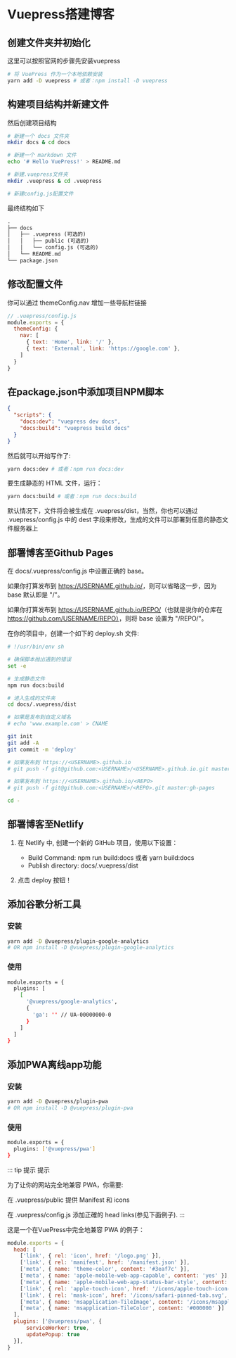 # Vuepress搭建博客

## 创建文件夹并初始化

这里可以按照官网的步骤先安装vuepress

```sh
# 将 VuePress 作为一个本地依赖安装
yarn add -D vuepress # 或者：npm install -D vuepress
```

## 构建项目结构并新建文件

然后创建项目结构

```sh
# 新建一个 docs 文件夹
mkdir docs & cd docs

# 新建一个 markdown 文件
echo '# Hello VuePress!' > README.md

# 新建.vuepress文件夹
mkdir .vuepress & cd .vuepress

# 新建config.js配置文件
```

最终结构如下

```md
.
├── docs
│   ├── .vuepress (可选的)
│   │   ├── public (可选的)
│   │   └── config.js (可选的)
│   └── README.md
└── package.json
```

## 修改配置文件

你可以通过 themeConfig.nav 增加一些导航栏链接

```js
// .vuepress/config.js
module.exports = {
  themeConfig: {
    nav: [
      { text: 'Home', link: '/' },
      { text: 'External', link: 'https://google.com' },
    ]
  }
}
```

## 在package.json中添加项目NPM脚本

```json
{
  "scripts": {
    "docs:dev": "vuepress dev docs",
    "docs:build": "vuepress build docs"
  }
}
```

然后就可以开始写作了:

```sh
yarn docs:dev # 或者：npm run docs:dev
```

要生成静态的 HTML 文件，运行：

```sh
yarn docs:build # 或者：npm run docs:build
```

默认情况下，文件将会被生成在 .vuepress/dist，当然，你也可以通过 .vuepress/config.js 中的 dest 字段来修改，生成的文件可以部署到任意的静态文件服务器上

## 部署博客至Github Pages

在 docs/.vuepress/config.js 中设置正确的 base。

如果你打算发布到 <https://USERNAME.github.io/>，则可以省略这一步，因为 base 默认即是 "/"。

如果你打算发布到 <https://USERNAME.github.io/REPO/>（也就是说你的仓库在 <https://github.com/USERNAME/REPO）>，则将 base 设置为 "/REPO/"。

在你的项目中，创建一个如下的 deploy.sh 文件:

```sh
# !/usr/bin/env sh

# 确保脚本抛出遇到的错误
set -e

# 生成静态文件
npm run docs:build

# 进入生成的文件夹
cd docs/.vuepress/dist

# 如果是发布到自定义域名
# echo 'www.example.com' > CNAME

git init
git add -A
git commit -m 'deploy'

# 如果发布到 https://<USERNAME>.github.io
# git push -f git@github.com:<USERNAME>/<USERNAME>.github.io.git master

# 如果发布到 https://<USERNAME>.github.io/<REPO>
# git push -f git@github.com:<USERNAME>/<REPO>.git master:gh-pages

cd -
```

## 部署博客至Netlify

1. 在 Netlify 中, 创建一个新的 GitHub 项目，使用以下设置：

    - Build Command: npm run build:docs 或者 yarn build:docs
    - Publish directory: docs/.vuepress/dist

2. 点击 deploy 按钮！

## 添加谷歌分析工具

### 安装

``` sh
yarn add -D @vuepress/plugin-google-analytics
# OR npm install -D @vuepress/plugin-google-analytics
```

### 使用

``` sh
module.exports = {
  plugins: [
    [
      '@vuepress/google-analytics',
      {
        'ga': '' // UA-00000000-0
      }
    ]
  ]
}
```

## 添加PWA离线app功能

### 安装

``` sh
yarn add -D @vuepress/plugin-pwa
# OR npm install -D @vuepress/plugin-pwa
```

### 使用

``` sh
module.exports = {
  plugins: ['@vuepress/pwa']
}
```

::: tip 提示
提示

为了让你的网站完全地兼容 PWA，你需要:

在 .vuepress/public 提供 Manifest 和 icons

在 .vuepress/config.js 添加正確的 head links(参见下面例子).
:::

这是一个在VuePress中完全地兼容 PWA 的例子：

``` js
module.exports = {
  head: [
    ['link', { rel: 'icon', href: '/logo.png' }],
    ['link', { rel: 'manifest', href: '/manifest.json' }],
    ['meta', { name: 'theme-color', content: '#3eaf7c' }],
    ['meta', { name: 'apple-mobile-web-app-capable', content: 'yes' }],
    ['meta', { name: 'apple-mobile-web-app-status-bar-style', content: 'black' }],
    ['link', { rel: 'apple-touch-icon', href: '/icons/apple-touch-icon-152x152.png' }],
    ['link', { rel: 'mask-icon', href: '/icons/safari-pinned-tab.svg', color: '#3eaf7c' }],
    ['meta', { name: 'msapplication-TileImage', content: '/icons/msapplication-icon-144x144.png' }],
    ['meta', { name: 'msapplication-TileColor', content: '#000000' }]
  ],
  plugins: ['@vuepress/pwa', {
      serviceWorker: true,
      updatePopup: true
  }],
}
```

<Valine></Valine>
